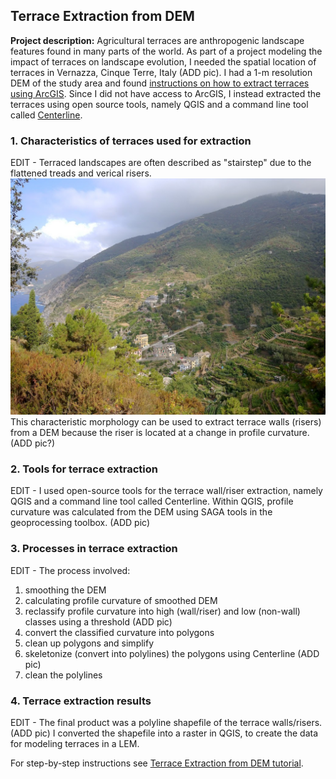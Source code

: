 ## Terrace Extraction from DEM

**Project description:** Agricultural terraces are anthropogenic landscape features found in many parts of the world. As part of a project modeling the impact of terraces on landscape evolution, I needed the spatial location of terraces in Vernazza, Cinque Terre, Italy (ADD pic). I had a 1-m resolution DEM of the study area and found [instructions on how to extract terraces using ArcGIS](https://www.researchgate.net/post/How_to_detect_extract_in_GIS_field_boundaries_walls_on_the_basis_of_DEM_and_SLOPE_raster). Since I did not have access to ArcGIS, I instead extracted the terraces using open source tools, namely QGIS and a command line tool called [Centerline](https://github.com/fitodic/centerline).

### 1. Characteristics of terraces used for extraction

EDIT - Terraced landscapes are often described as "stairstep" due to the flattened treads and verical risers. <img src="images/VernazzaTerraces.jpg?raw=true"/> This characteristic morphology can be used to extract terrace walls (risers) from a DEM because the riser is located at a change in profile curvature. (ADD pic?)

### 2. Tools for terrace extraction

EDIT - I used open-source tools for the terrace wall/riser extraction, namely QGIS and a command line tool called Centerline. Within QGIS, profile curvature was calculated from the DEM using SAGA tools in the geoprocessing toolbox. (ADD pic)

### 3. Processes in terrace extraction

EDIT - The process involved:
1. smoothing the DEM
2. calculating profile curvature of smoothed DEM
3. reclassify profile curvature into high (wall/riser) and low (non-wall) classes using a threshold (ADD pic)
4. convert the classified curvature into polygons
5. clean up polygons and simplify
6. skeletonize (convert into polylines) the polygons using Centerline (ADD pic)
7. clean the polylines

### 4. Terrace extraction results
EDIT - The final product was a polyline shapefile of the terrace walls/risers. (ADD pic) I converted the shapefile into a raster in QGIS, to create the data for modeling terraces in a LEM.

For step-by-step instructions see [Terrace Extraction from DEM tutorial](/pdf/extract-terraces-DEM.pdf).
